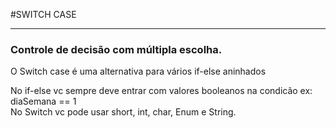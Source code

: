 #SWITCH CASE
<hr>

### Controle de decisão com múltipla escolha.

O Switch case é uma alternativa para vários if-else aninhados

No if-else vc sempre deve entrar com valores booleanos na condicão ex: diaSemana == 1<br>
No Switch vc pode usar short, int, char, Enum e String.